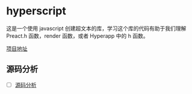 # hyperscript

这是一个使用 javascript 创建超文本的库，学习这个库的代码有助于我们理解 Preact.h 函数，render 函数，或者 Hyperapp 中的 h 函数。

[项目地址](https://github.com/hyperhype/hyperscript)

## 源码分析

- [ ] [源码分析](./hyperscript.js)